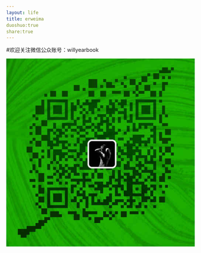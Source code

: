 ```yaml
---
layout: life
title: erweima
duoshuo:true
share:true
---
```

#欢迎关注微信公众账号：willyearbook


![](/image/erweima.png)
